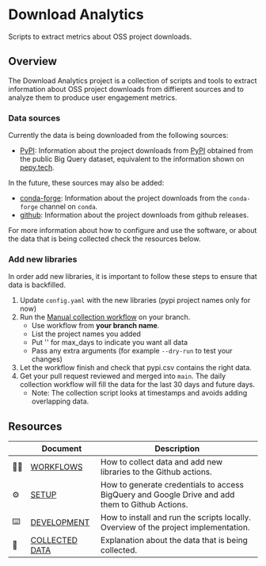 # Download Analytics

Scripts to extract metrics about OSS project downloads.

## Overview

The Download Analytics project is a collection of scripts and tools to extract information
about OSS project downloads from diffierent sources and to analyze them to produce user
engagement metrics.

### Data sources

Currently the data is being downloaded from the following sources:

* [PyPI](https://pypi.org/): Information about the project downloads from [PyPI](https://pypi.org/)
  obtained from the public Big Query dataset, equivalent to the information shown on
  [pepy.tech](https://pepy.tech).

In the future, these sources may also be added:

* [conda-forge](https://conda-forge.org/): Information about the project downloads from the
  `conda-forge` channel on `conda`.
* [github](https://github.com/): Information about the project downloads from github releases.

For more information about how to configure and use the software, or about the data that is being
collected check the resources below.

### Add new libraries
In order add new libraries, it is important to follow these steps to ensure that data is backfilled.
1. Update `config.yaml` with the new libraries (pypi project names only for now)
2. Run the [Manual collection workflow](https://github.com/datacebo/download-analytics/actions/workflows/manual.yaml) on your branch.
    - Use workflow from **your branch name**.
    - List the project names you added
    - Put '' for max_days to indicate you want all data
    - Pass any extra arguments (for example `--dry-run` to test your changes)
3. Let the workflow finish and check that pypi.csv contains the right data.
4. Get your pull request reviewed and merged into `main`. The daily collection workflow will fill the data for the last 30 days and future days.
    - Note: The collection script looks at timestamps and avoids adding overlapping data.

## Resources

|               | Document                            | Description |
| ------------- | ----------------------------------- | ----------- |
| :pilot:       | [WORKFLOWS](docs/WORKFLOWS.md)           | How to collect data and add new libraries to the Github actions. |
| :gear:        | [SETUP](docs/SETUP.md)                   | How to generate credentials to access BigQuery and Google Drive and add them to Github Actions. |
| :keyboard:    | [DEVELOPMENT](docs/DEVELOPMENT.md)       | How to install and run the scripts locally. Overview of the project implementation. |
| :floppy_disk: | [COLLECTED DATA](docs/COLLECTED_DATA.md) | Explanation about the data that is being collected. |
